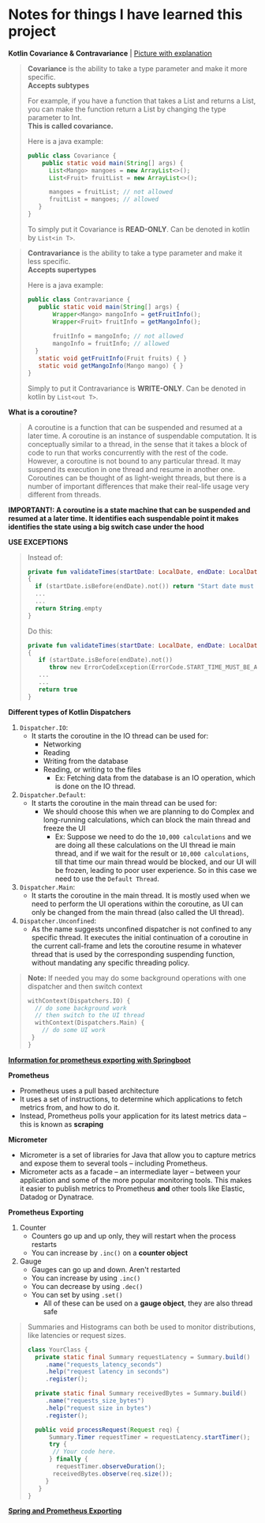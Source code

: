 # Notes for things I have learned this project


**Kotlin Covariance & Contravariance** | [Picture with explanation](https://i.imgur.com/oKD9hPL.png)
> **Covariance** is the ability to take a type parameter and make it more specific.\
> **Accepts subtypes**
> 
> For example, if you have a function that takes a List<String> and returns a List<Any>, you can make the function return a List<Int> by changing the type parameter to Int. \
> **This is called covariance.**
> 
> Here is a java example:
>```java
> public class Covariance {
>     public static void main(String[] args) {
>       List<Mango> mangoes = new ArrayList<>();
>       List<Fruit> fruitList = new ArrayList<>();
>
>       mangoes = fruitList; // not allowed
>       fruitList = mangoes; // allowed
>    }
>}
>```
> To simply put it Covariance is **READ-ONLY**. Can be denoted in kotlin by `List<in T>`.
>

>
> **Contravariance** is the ability to take a type parameter and make it less specific.\
> **Accepts supertypes**
> 
> Here is a java example:
> ```java
> public class Contravariance {
>    public static void main(String[] args) {
>        Wrapper<Mango> mangoInfo = getFruitInfo();
>        Wrapper<Fruit> fruitInfo = getMangoInfo();
>       
>        fruitInfo = mangoInfo; // not allowed
>        mangoInfo = fruitInfo; // allowed
>   }
>    static void getFruitInfo(Fruit fruits) { }
>    static void getMangoInfo(Mango mango) { }
> }
> ```
> Simply to put it Contravariance is **WRITE-ONLY**. Can be denoted in kotlin by `List<out T>`.



**What is a coroutine?**
> A coroutine is a function that can be suspended and resumed at a later time.
A coroutine is an instance of suspendable computation. It is conceptually similar to a thread, in the sense that it takes a block of code to run that works concurrently with the rest of the code. 
> However, a coroutine is not bound to any particular thread. It may suspend its execution in one thread and resume in another one.
Coroutines can be thought of as light-weight threads, but there is a number of important differences that make their real-life usage very different from threads.

**IMPORTANT!: A coroutine is a state machine that can be suspended and resumed at a later time. It identifies each suspendable point it makes identifies the state using a big switch case under the hood**

**USE EXCEPTIONS**
> Instead of:
> ```kotlin
> private fun validateTimes(startDate: LocalDate, endDate: LocalDate): String
> {
>   if (startDate.isBefore(endDate).not()) return "Start date must be before end date"
>   ...
>   ...
>   return String.empty
> }
> ```
> Do this:
> ```kotlin
> private fun validateTimes(startDate: LocalDate, endDate: LocalDate): Boolean 
> {
>    if (startDate.isBefore(endDate).not())
>       throw new ErrorCodeException(ErrorCode.START_TIME_MUST_BE_AFTER_END_TIME)
>    ...
>    ...
>    return true
> }
> ```


**Different types of Kotlin Dispatchers**
1. ``Dispatcher.IO``:
    - It starts the coroutine in the IO thread can be used for:
      - Networking 
      - Reading 
      - Writing from the database
      - Reading, or writing to the files 
        - Ex: Fetching data from the database is an IO operation, which is done on the IO thread.
2. ``Dispatcher.Default``:
    - It starts the coroutine in the main thread can be used for:
      - We should choose this when we are planning to do Complex and long-running calculations, which can block the main thread and freeze the UI
        - Ex: Suppose we need to do the `10,000 calculations` and we are doing all these calculations on the UI thread ie main thread, and if we wait for the result or `10,000 calculations`, till that time our main thread would be blocked, and our UI will be frozen, leading to poor user experience. So in this case we need to use the `Default Thread`. 
3. ``Dispatcher.Main``:
    - It starts the coroutine in the main thread. It is mostly used when we need to perform the UI operations within the coroutine, as UI can only be changed from the main thread (also called the UI thread).
4. ``Dispatcher.Unconfined``:
    - As the name suggests unconfined dispatcher is not confined to any specific thread. It executes the initial continuation of a coroutine in the current call-frame and lets the coroutine resume in whatever thread that is used by the corresponding suspending function, without mandating any specific threading policy. 

> **Note:** If needed you may do some background operations with one dispatcher and then switch context
> ```kotlin
> withContext(Dispatchers.IO) {
>   // do some background work
>   // then switch to the UI thread
>   withContext(Dispatchers.Main) {
>     // do some UI work
>  }
> } 
> ``` 
>

**[Information for prometheus exporting with Springboot](https://www.tutorialworks.com/spring-boot-prometheus-micrometer/)**

**Prometheus**
- Prometheus uses a pull based architecture
- It uses a set of instructions, to determine which applications to fetch metrics from, and how to do it.
- Instead, Prometheus polls your application for its latest metrics data – this is known as **scraping**

**Micrometer**
- Micrometer is a set of libraries for Java that allow you to capture metrics and expose them to several tools – including Prometheus.
- Micrometer acts as a facade – an intermediate layer – between your application and some of the more popular monitoring tools. This makes it easier to publish metrics to Prometheus **and** other tools like Elastic, Datadog or Dynatrace.

**Prometheus Exporting**
1. Counter
    - Counters go up and up only, they will restart when the process restarts
    - You can increase by `.inc()` on a **counter object**
2. Gauge
    - Gauges can go up and down. Aren't restarted
    - You can increase by using `.inc()`
    - You can decrease by using `.dec()`
    - You can set by using `.set()`
      - All of these can be used on a **gauge object**, they are also thread safe
> Summaries and Histograms can both be used to monitor distributions, like latencies or request sizes.
> ```java
> class YourClass {
>   private static final Summary requestLatency = Summary.build()
>      .name("requests_latency_seconds")
>      .help("request latency in seconds")
>      .register();
>
>   private static final Summary receivedBytes = Summary.build()
>      .name("requests_size_bytes")
>      .help("request size in bytes")
>      .register();
>
>   public void processRequest(Request req) {
>       Summary.Timer requestTimer = requestLatency.startTimer();
>       try {
>        // Your code here.
>       } finally {
>         requestTimer.observeDuration();
>        receivedBytes.observe(req.size());
>      }
>    }
> }
> ```

**[Spring and Prometheus Exporting](https://tanzu.vmware.com/developer/guides/spring-prometheus/)**
